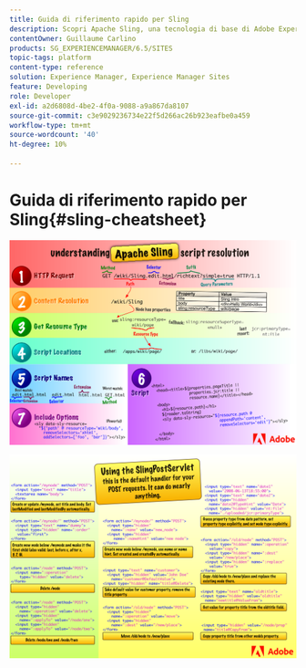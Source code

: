 ```yaml
---
title: Guida di riferimento rapido per Sling
description: Scopri Apache Sling, una tecnologia di base di Adobe Experience Manager, utilizzando questo diagramma di riferimento.
contentOwner: Guillaume Carlino
products: SG_EXPERIENCEMANAGER/6.5/SITES
topic-tags: platform
content-type: reference
solution: Experience Manager, Experience Manager Sites
feature: Developing
role: Developer
exl-id: a2d6808d-4be2-4f0a-9088-a9a867da8107
source-git-commit: c3e9029236734e22f5d266ac26b923eafbe0a459
workflow-type: tm+mt
source-wordcount: '40'
ht-degree: 10%

---
```


# Guida di riferimento rapido per Sling{#sling-cheatsheet}

![Informazioni sulla risoluzione dello script Apache Sling.](assets/sling-cheatsheet-01.png)

![Utilizzo di SlingPostServlet: questo è il gestore predefinito per le richieste POST; può eseguire quasi tutte le operazioni.](assets/sling-cheatsheet-02.png)
